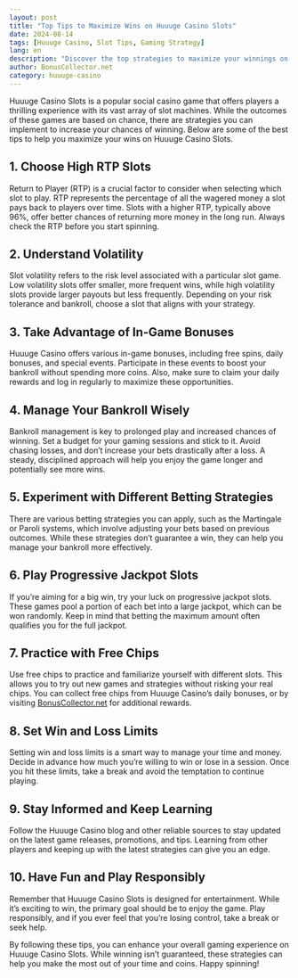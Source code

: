 ```yaml
---
layout: post  
title: "Top Tips to Maximize Wins on Huuuge Casino Slots"
date: 2024-08-14
tags: [Huuuge Casino, Slot Tips, Gaming Strategy]
lang: en
description: "Discover the top strategies to maximize your winnings on Huuuge Casino Slots. Learn how to choose the right games, manage your bankroll, and take advantage of in-game bonuses."
author: BonusCollector.net  
category: huuuge-casino
---
```


Huuuge Casino Slots is a popular social casino game that offers players a thrilling experience with its vast array of slot machines. While the outcomes of these games are based on chance, there are strategies you can implement to increase your chances of winning. Below are some of the best tips to help you maximize your wins on Huuuge Casino Slots.

## 1. Choose High RTP Slots
Return to Player (RTP) is a crucial factor to consider when selecting which slot to play. RTP represents the percentage of all the wagered money a slot pays back to players over time. Slots with a higher RTP, typically above 96%, offer better chances of returning more money in the long run. Always check the RTP before you start spinning.

## 2. Understand Volatility
Slot volatility refers to the risk level associated with a particular slot game. Low volatility slots offer smaller, more frequent wins, while high volatility slots provide larger payouts but less frequently. Depending on your risk tolerance and bankroll, choose a slot that aligns with your strategy.

## 3. Take Advantage of In-Game Bonuses
Huuuge Casino offers various in-game bonuses, including free spins, daily bonuses, and special events. Participate in these events to boost your bankroll without spending more coins. Also, make sure to claim your daily rewards and log in regularly to maximize these opportunities.

## 4. Manage Your Bankroll Wisely
Bankroll management is key to prolonged play and increased chances of winning. Set a budget for your gaming sessions and stick to it. Avoid chasing losses, and don’t increase your bets drastically after a loss. A steady, disciplined approach will help you enjoy the game longer and potentially see more wins.

## 5. Experiment with Different Betting Strategies
There are various betting strategies you can apply, such as the Martingale or Paroli systems, which involve adjusting your bets based on previous outcomes. While these strategies don’t guarantee a win, they can help you manage your bankroll more effectively.

## 6. Play Progressive Jackpot Slots
If you’re aiming for a big win, try your luck on progressive jackpot slots. These games pool a portion of each bet into a large jackpot, which can be won randomly. Keep in mind that betting the maximum amount often qualifies you for the full jackpot.

## 7. Practice with Free Chips
Use free chips to practice and familiarize yourself with different slots. This allows you to try out new games and strategies without risking your real chips. You can collect free chips from Huuuge Casino’s daily bonuses, or by visiting [BonusCollector.net](https://bonuscollector.net/hit-it-rich-free-chips/) for additional rewards.

## 8. Set Win and Loss Limits
Setting win and loss limits is a smart way to manage your time and money. Decide in advance how much you’re willing to win or lose in a session. Once you hit these limits, take a break and avoid the temptation to continue playing.

## 9. Stay Informed and Keep Learning
Follow the Huuuge Casino blog and other reliable sources to stay updated on the latest game releases, promotions, and tips. Learning from other players and keeping up with the latest strategies can give you an edge.

## 10. Have Fun and Play Responsibly
Remember that Huuuge Casino Slots is designed for entertainment. While it’s exciting to win, the primary goal should be to enjoy the game. Play responsibly, and if you ever feel that you’re losing control, take a break or seek help.

By following these tips, you can enhance your overall gaming experience on Huuuge Casino Slots. While winning isn’t guaranteed, these strategies can help you make the most out of your time and coins. Happy spinning!